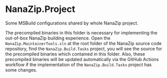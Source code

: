 ﻿# NanaZip.Project

Some MSBuild configurations shared by whole NanaZip project.

The precompiled binaries in this folder is necessary for implementing the
out-of-box NanaZip building experience. Open the `NanaZip.MaintainerTools.sln`
at the root folder of the NanaZip source code repository, find the
`NanaZip.Build.Tasks` project, you will see the source for the precompiled
binaries which contained in this folder. Also, these precompiled binaries will
be updated automatically via the GitHub Actions workflow if the implementation
of the `NanaZip.Build.Tasks` project has some changes.
